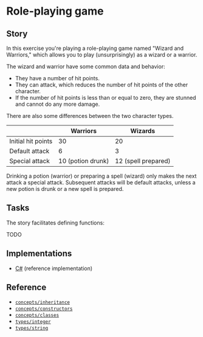 # Role-playing game

## Story

In this exercise you're playing a role-playing game named "Wizard and Warriors," which allows you to play (unsurprisingly) as a wizard or a warrior.

The wizard and warrior have some common data and behavior:

- They have a number of hit points.
- They can attack, which reduces the number of hit points of the other character.
- If the number of hit points is less than or equal to zero, they are stunned and cannot do any more damage.

There are also some differences between the two character types.

|                    | Warriors          | Wizards             |
| ------------------ | ----------------- | ------------------- |
| Initial hit points | 30                | 20                  |
| Default attack     | 6                 | 3                   |
| Special attack     | 10 (potion drunk) | 12 (spell prepared) |

Drinking a potion (warrior) or preparing a spell (wizard) only makes the next attack a special attack. Subsequent attacks will be default attacks, unless a new potion is drunk or a new spell is prepared.

## Tasks

The story facilitates defining functions:

TODO

## Implementations

- [C#][implementation-csharp] (reference implementation)

## Reference

- [`concepts/inheritance`][concepts-inheritance]
- [`concepts/constructors`][concepts-constructors]
- [`concepts/classes`][concepts-classes]
- [`types/integer`][types-integer]
- [`types/string`][types-string]

[concepts-classes]: ../concepts/classes.md
[concepts-constructors]: ../concepts/constructors.md
[concepts-inheritance]: ../concepts/inheritance.md
[types-integer]: ../types/integer.md
[types-string]: ../types/string.md
[implementation-csharp]: ../../languages/csharp/exercises/concept/inheritance/.docs/instructions.md
